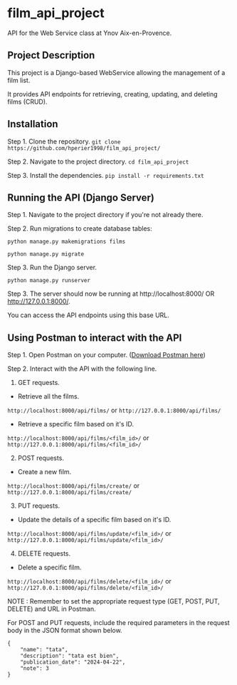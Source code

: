 # film_api_project
API for the Web Service class at Ynov Aix-en-Provence.

## Project Description
This project is a Django-based WebService allowing the management of a film list.

It provides API endpoints for retrieving, creating, updating, and deleting films (CRUD).

## Installation
Step 1. Clone the repository.
```git clone https://github.com/hperier1998/film_api_project/```

Step 2. Navigate to the project directory. 
```cd film_api_project```

Step 3. Install the dependencies.
```pip install -r requirements.txt```

## Running the API (Django Server)
Step 1. Navigate to the project directory if you're not already there. 

Step 2. Run migrations to create database tables:

```python manage.py makemigrations films```

```python manage.py migrate```


Step 3. Run the Django server.

```python manage.py runserver```

Step 3. The server should now be running at http://localhost:8000/ OR http://127.0.0.1:8000/.

You can access the API endpoints using this base URL.

## Using Postman to interact with the API
Step 1. Open Postman on your computer. ([Download Postman here](https://www.postman.com/downloads/)) <br/>

Step 2. Interact with the API with the following line.
1. GET requests.
* Retrieve all the films.

```http://localhost:8000/api/films/``` or ```http://127.0.0.1:8000/api/films/```

* Retrieve a specific film based on it's ID.

```http://localhost:8000/api/films/<film_id>/``` or ```http://127.0.0.1:8000/api/films/<film_id>/```

2. POST requests.
* Create a new film.

```http://localhost:8000/api/films/create/``` or ```http://127.0.0.1:8000/api/films/create/```

3. PUT requests.
* Update the details of a specific film based on it's ID.

```http://localhost:8000/api/films/update/<film_id>/``` or ```http://127.0.0.1:8000/api/films/update/<film_id>/```


4. DELETE requests.
* Delete a specific film.

```http://localhost:8000/api/films/delete/<film_id>/``` or ```http://127.0.0.1:8000/api/films/delete/<film_id>/```


NOTE : Remember to set the appropriate request type (GET, POST, PUT, DELETE) and URL in Postman. 

For POST and PUT requests, include the required parameters in the request body in the JSON format shown below.
```
{
    "name": "tata",
    "description": "tata est bien",
    "publication_date": "2024-04-22",
    "note": 3
}
```